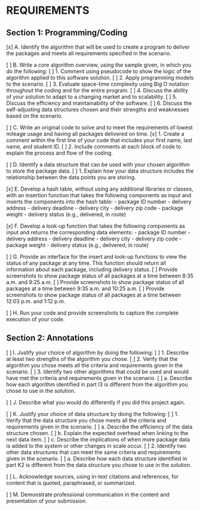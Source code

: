 # REQUIREMENTS

## Section 1: Programming/Coding

[x] A. Identify the algorithm that will be used to create a program to deliver the packages and meets all requirements specified in the scenario.

[ ] B.  Write a core algorithm overview, using the sample given, in which you do the following:
    [ ] 1.  Comment using pseudocode to show the logic of the algorithm applied to this software solution.
    [ ] 2.  Apply programming models to the scenario.
    [ ] 3.  Evaluate space-time complexity using Big O notation throughout the coding and for the entire program.
    [ ] 4.  Discuss the ability of your solution to adapt to a changing market and to scalability.
    [ ] 5.  Discuss the efficiency and maintainability of the software.
    [ ] 6.  Discuss the self-adjusting data structures chosen and their strengths and weaknesses based on the scenario.

[ ] C.  Write an original code to solve and to meet the requirements of lowest mileage usage and having all packages delivered on time.
    [x] 1.  Create a comment within the first line of your code that includes your first name, last name, and student ID.
    [ ] 2.  Include comments at each  block of code to explain the process and flow of the coding.

[ ] D.  Identify a data structure that can be used with your chosen algorithm to store the package data.
    [ ] 1.  Explain how your data structure includes the relationship between the data points you are storing.

[x] E.  Develop a hash table, without using any additional libraries or classes, with an insertion function that takes the following components as input and inserts the components into the hash table:
    - package ID number
    - delivery address
    - delivery deadline
    - delivery city
    - delivery zip code
    - package weight
    - delivery status (e.g., delivered, in route)

[x] F.  Develop a look-up function that takes the following components as input and returns the corresponding data elements:
    - package ID number
    - delivery address
    - delivery deadline
    - delivery city
    - delivery zip code
    - package weight
    - delivery status (e.g., delivered, in route)

[ ] G.  Provide an interface for the insert and look-up functions to view the status of any package at any time. This function should return all information about each package, including delivery status.
    [ ] Provide screenshots to show package status of all packages at a time between 8:35 a.m. and 9:25 a.m.
    [ ] Provide screenshots to show package status of all packages at a time between 9:35 a.m. and 10:25 a.m.
    [ ] Provide screenshots to show package status of all packages at a time between 12:03 p.m. and 1:12 p.m.

[ ] H.  Run your code and provide screenshots to capture the complete execution of your code.

## Section 2: Annotations

[ ] I.  Justify your choice of algorithm by doing the following:
    [ ] 1.  Describe at least  two strengths of the algorithm you chose.
    [ ] 2.  Verify that the algorithm you chose meets all  the criteria and requirements given in the scenario.
    [ ] 3.  Identify two other algorithms that could be used and would have met the criteria and requirements given in the scenario.
        [ ] a.  Describe how each  algorithm identified in part I3 is different from the algorithm you chose to use in the solution.

[ ] J.  Describe what you would do differently if you did this project again.

[ ] K.  Justify your choice of data structure by doing the following:
    [ ] 1.  Verify that the data structure you chose meets all the criteria and requirements given in the scenario.
        [ ] a.  Describe the efficiency of the data structure chosen.
        [ ] b.  Explain the expected overhead when linking to the next data item.
        [ ] c.  Describe the implications of when more package data is added to the system or other changes in scale occur.
    [ ] 2.  Identify two other data structures that can meet the same criteria and requirements given in the scenario.
        [ ] a.  Describe how each  data structure identified in part K2 is different from the data structure you chose to use in the solution.

[ ] L.   Acknowledge sources, using in-text citations and references, for content that is quoted, paraphrased, or summarized.

[ ] M.  Demonstrate professional communication in the content and presentation of your submission.
